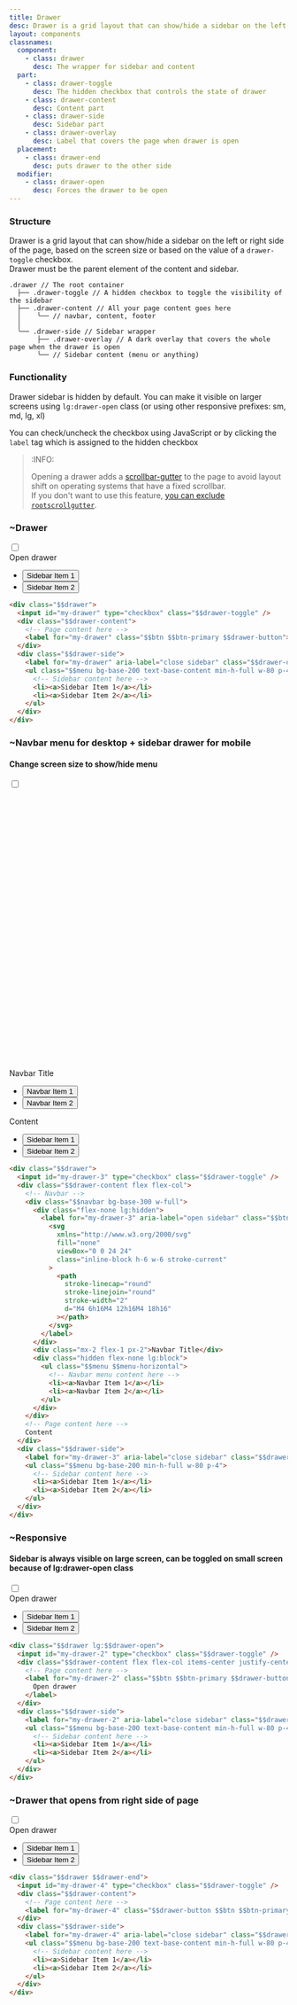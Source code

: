 ```yaml
---
title: Drawer
desc: Drawer is a grid layout that can show/hide a sidebar on the left or right side of the page.
layout: components
classnames:
  component:
    - class: drawer
      desc: The wrapper for sidebar and content
  part:
    - class: drawer-toggle
      desc: The hidden checkbox that controls the state of drawer
    - class: drawer-content
      desc: Content part
    - class: drawer-side
      desc: Sidebar part
    - class: drawer-overlay
      desc: Label that covers the page when drawer is open
  placement:
    - class: drawer-end
      desc: puts drawer to the other side
  modifier:
    - class: drawer-open
      desc: Forces the drawer to be open
---
```


<script>
  import Component from "$components/Component.svelte"
  import Translate from "$components/Translate.svelte"
</script>

### Structure

Drawer is a grid layout that can show/hide a sidebar on the left or right side of the page, based on the screen size or based on the value of a `drawer-toggle` checkbox.  
Drawer must be the parent element of the content and sidebar.

```json:Structure
.drawer // The root container
  ├── .drawer-toggle // A hidden checkbox to toggle the visibility of the sidebar
  ├── .drawer-content // All your page content goes here
  │    ╰── // navbar, content, footer
  │
  ╰── .drawer-side // Sidebar wrapper
       ├── .drawer-overlay // A dark overlay that covers the whole page when the drawer is open
       ╰── // Sidebar content (menu or anything)
```

### Functionality

Drawer sidebar is hidden by default.
You can make it visible on larger screens using `lg:drawer-open` class (or using other responsive prefixes: sm, md, lg, xl)

You can check/uncheck the checkbox using JavaScript or by clicking the `label` tag which is assigned to the hidden checkbox

> :INFO:
>
> Opening a drawer adds a [scrollbar-gutter](https://developer.mozilla.org/en-US/docs/Web/CSS/scrollbar-gutter) to the page to avoid layout shift on operating systems that have a fixed scrollbar.  
> If you don't want to use this feature, [you can exclude `rootscrollgutter`](/docs/config/#exclude).

### ~Drawer

<div class="drawer h-56 rounded overflow-hidden">
  <input id="my-drawer" type="checkbox" class="drawer-toggle" />
  <div class="flex flex-col items-center justify-center drawer-content">
    <label for="my-drawer" class="btn btn-primary drawer-button">Open drawer</label>
  </div>
  <div class="drawer-side z-99">
    <label for="my-drawer" aria-label="close sidebar" class="drawer-overlay"></label>
    <ul class="menu p-4 w-60 md:w-80 min-h-full bg-base-200 text-base-content">
      <li><button>Sidebar Item 1</button></li>
      <li><button>Sidebar Item 2</button></li>
    </ul>
  </div>
</div>

```html
<div class="$$drawer">
  <input id="my-drawer" type="checkbox" class="$$drawer-toggle" />
  <div class="$$drawer-content">
    <!-- Page content here -->
    <label for="my-drawer" class="$$btn $$btn-primary $$drawer-button">Open drawer</label>
  </div>
  <div class="$$drawer-side">
    <label for="my-drawer" aria-label="close sidebar" class="$$drawer-overlay"></label>
    <ul class="$$menu bg-base-200 text-base-content min-h-full w-80 p-4">
      <!-- Sidebar content here -->
      <li><a>Sidebar Item 1</a></li>
      <li><a>Sidebar Item 2</a></li>
    </ul>
  </div>
</div>
```

### ~Navbar menu for desktop + sidebar drawer for mobile

#### Change screen size to show/hide menu

<div class="drawer h-56 rounded overflow-hidden">
  <input id="my-drawer-3" type="checkbox" class="drawer-toggle" />
  <div class="flex flex-col drawer-content">
    <div class="w-full navbar bg-base-300">
      <div class="flex-none lg:hidden">
        <label for="my-drawer-3" aria-label="open sidebar" class="btn btn-square btn-ghost">
          <svg xmlns="http://www.w3.org/2000/svg" fill="none" viewBox="0 0 24 24" class="inline-block w-6 h-6 stroke-current"><path stroke-linecap="round" stroke-linejoin="round" stroke-width="2" d="M4 6h16M4 12h16M4 18h16"></path></svg>
        </label>
      </div>
      <div class="flex-1 px-2 mx-2">Navbar Title</div>
      <div class="flex-none hidden lg:block">
        <ul class="menu menu-horizontal">
          <li><button>Navbar Item 1</button></li>
          <li><button>Navbar Item 2</button></li>
        </ul>
      </div>
    </div>
    <div class="flex justify-center items-center grow">Content</div>
  </div>
  <div class="drawer-side z-99">
    <label for="my-drawer-3" aria-label="close sidebar" class="drawer-overlay"></label>
    <ul class="p-4 menu w-60 md:w-80 min-h-full bg-base-200">
      <li><button>Sidebar Item 1</button></li>
      <li><button>Sidebar Item 2</button></li>
    </ul>
  </div>
</div>

```html
<div class="$$drawer">
  <input id="my-drawer-3" type="checkbox" class="$$drawer-toggle" />
  <div class="$$drawer-content flex flex-col">
    <!-- Navbar -->
    <div class="$$navbar bg-base-300 w-full">
      <div class="flex-none lg:hidden">
        <label for="my-drawer-3" aria-label="open sidebar" class="$$btn $$btn-square $$btn-ghost">
          <svg
            xmlns="http://www.w3.org/2000/svg"
            fill="none"
            viewBox="0 0 24 24"
            class="inline-block h-6 w-6 stroke-current"
          >
            <path
              stroke-linecap="round"
              stroke-linejoin="round"
              stroke-width="2"
              d="M4 6h16M4 12h16M4 18h16"
            ></path>
          </svg>
        </label>
      </div>
      <div class="mx-2 flex-1 px-2">Navbar Title</div>
      <div class="hidden flex-none lg:block">
        <ul class="$$menu $$menu-horizontal">
          <!-- Navbar menu content here -->
          <li><a>Navbar Item 1</a></li>
          <li><a>Navbar Item 2</a></li>
        </ul>
      </div>
    </div>
    <!-- Page content here -->
    Content
  </div>
  <div class="$$drawer-side">
    <label for="my-drawer-3" aria-label="close sidebar" class="$$drawer-overlay"></label>
    <ul class="$$menu bg-base-200 min-h-full w-80 p-4">
      <!-- Sidebar content here -->
      <li><a>Sidebar Item 1</a></li>
      <li><a>Sidebar Item 2</a></li>
    </ul>
  </div>
</div>
```

### ~Responsive

#### Sidebar is always visible on large screen, can be toggled on small screen because of lg:drawer-open class

<div class="drawer lg:drawer-open h-56 rounded overflow-hidden">
  <input id="my-drawer-2" type="checkbox" class="drawer-toggle" />
  <div class="flex flex-col items-center justify-center drawer-content">
    <label for="my-drawer-2" class="btn btn-primary drawer-button lg:hidden">Open drawer</label>
  </div>
  <div class="drawer-side max-lg:z-99">
    <label for="my-drawer-2" aria-label="close sidebar" class="drawer-overlay"></label>
    <ul class="menu p-4 w-60 md:w-80 min-h-full bg-base-200 text-base-content">
      <li><button>Sidebar Item 1</button></li>
      <li><button>Sidebar Item 2</button></li>
    </ul>
  </div>
</div>

```html
<div class="$$drawer lg:$$drawer-open">
  <input id="my-drawer-2" type="checkbox" class="$$drawer-toggle" />
  <div class="$$drawer-content flex flex-col items-center justify-center">
    <!-- Page content here -->
    <label for="my-drawer-2" class="$$btn $$btn-primary $$drawer-button lg:hidden">
      Open drawer
    </label>
  </div>
  <div class="$$drawer-side">
    <label for="my-drawer-2" aria-label="close sidebar" class="$$drawer-overlay"></label>
    <ul class="$$menu bg-base-200 text-base-content min-h-full w-80 p-4">
      <!-- Sidebar content here -->
      <li><a>Sidebar Item 1</a></li>
      <li><a>Sidebar Item 2</a></li>
    </ul>
  </div>
</div>
```

### ~Drawer that opens from right side of page

<div class="drawer drawer-end h-56 rounded overflow-hidden">
  <input id="my-drawer-4" type="checkbox" class="drawer-toggle" />
  <div class="flex flex-col items-center justify-center drawer-content">
    <label for="my-drawer-4" class="btn btn-primary drawer-button">Open drawer</label>
  </div>
  <div class="drawer-side z-99">
    <label for="my-drawer-4" aria-label="close sidebar" class="drawer-overlay"></label>
    <ul class="menu p-4 w-60 md:w-80 min-h-full bg-base-200 text-base-content">
      <li><button>Sidebar Item 1</button></li>
      <li><button>Sidebar Item 2</button></li>
    </ul>
  </div>
</div>

```html
<div class="$$drawer $$drawer-end">
  <input id="my-drawer-4" type="checkbox" class="$$drawer-toggle" />
  <div class="$$drawer-content">
    <!-- Page content here -->
    <label for="my-drawer-4" class="$$drawer-button $$btn $$btn-primary">Open drawer</label>
  </div>
  <div class="$$drawer-side">
    <label for="my-drawer-4" aria-label="close sidebar" class="$$drawer-overlay"></label>
    <ul class="$$menu bg-base-200 text-base-content min-h-full w-80 p-4">
      <!-- Sidebar content here -->
      <li><a>Sidebar Item 1</a></li>
      <li><a>Sidebar Item 2</a></li>
    </ul>
  </div>
</div>
```
